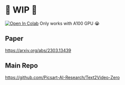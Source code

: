 # 🚦 WIP 🚦

[![Open In Colab](https://colab.research.google.com/assets/colab-badge.svg)](https://colab.research.google.com/github/camenduru/text2video-zero-colab/blob/main/text2video_zero.ipynb) Only works with A100 GPU 😭

## Paper 
https://arxiv.org/abs/2303.13439

## Main Repo
https://github.com/Picsart-AI-Research/Text2Video-Zero